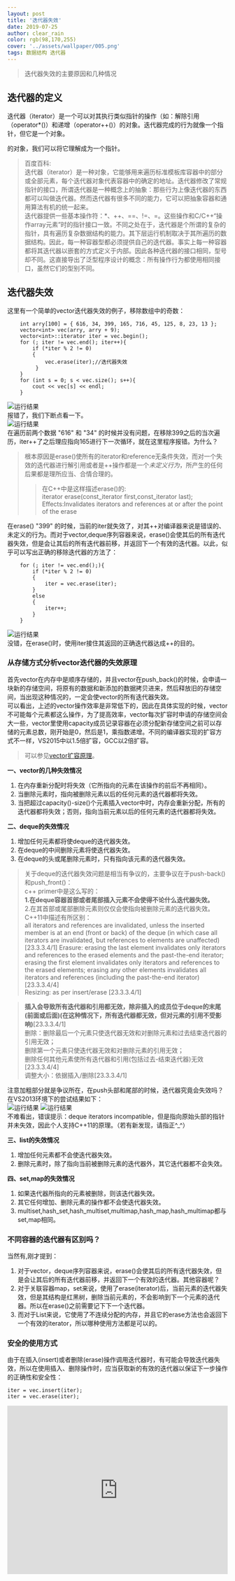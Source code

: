 ```yaml
---
layout: post
title: '迭代器失效'
date: 2019-07-25
author: clear_rain
color: rgb(98,170,255)
cover: '../assets/wallpaper/005.png'
tags: 数据结构 迭代器
---
```


> 迭代器失效的主要原因和几种情况

## 迭代器的定义

迭代器（iterator）是一个可以对其执行类似指针的操作（如：解除引用（operator*()）和递增（operator++()）的对象。迭代器完成的行为就像一个指针，但它是一个对象。

的对象，我们可以将它理解成为一个指针。
>百度百科:  
>迭代器（iterator）是一种对象，它能够用来遍历标准模板库容器中的部分或全部元素，每个迭代器对象代表容器中的确定的地址。迭代器修改了常规指针的接口，所谓迭代器是一种概念上的抽象：那些行为上像迭代器的东西都可以叫做迭代器。然而迭代器有很多不同的能力，它可以把抽象容器和通用算法有机的统一起来。  
迭代器提供一些基本操作符：*、++、==、!=、=。这些操作和C/C++“操作array元素”时的指针接口一致。不同之处在于，迭代器是个所谓的复杂的指针，具有遍历复杂数据结构的能力。其下层运行机制取决于其所遍历的数据结构。因此，每一种容器型都必须提供自己的迭代器。事实上每一种容器都将其迭代器以嵌套的方式定义于内部。因此各种迭代器的接口相同，型号却不同。这直接导出了泛型程序设计的概念：所有操作行为都使用相同接口，虽然它们的型别不同。

## 迭代器失效

这里有一个简单的vector迭代器失效的例子，移除数组中的奇数：

``` 
	int arry[100] = { 616, 34, 399, 165, 716, 45, 125, 8, 23, 13 };
	vector<int> vec(arry, arry + 9);
	vector<int>::iterator iter = vec.begin();
	for (; iter != vec.end(); iter++){
	 	if (*iter % 2 != 0)
	 	{
		  	vec.erase(iter);//迭代器失效               
		 }
	}
	for (int s = 0; s < vec.size(); s++){
	 	cout << vec[s] << endl;
	}
```
![运行结果](../image/iter1.png)  
报错了，我们下断点看一下。  
![运行结果](../image/iter2.png)  
在遍历前两个数据 "616" 和 "34" 的时候并没有问题，在移除399之后的当次遍历，iter++了之后理应指向165进行下一次循环，就在这里程序报错。为什么？
>根本原因是erase()使所有的iterator和reference无条件失效，而对一个失效的迭代器进行解引用或者是++操作都是一个*未定义行为*，所产生的任何后果都是理所应当、合情合理的。  
>>在C++中是这样描述erase()的:  
>>iterator erase(const_iterator first,const_iterator last);  
>>Effects:Invalidates iterators and references at or after the point of the erase
  
在erase() "399" 的时候，当前的iter就失效了，对其++对编译器来说是错误的、未定义的行为。而对于vector,deque序列容器来说，erase()会使其后的所有迭代器失效，但是会让其后的所有迭代器前移，并返回下一个有效的迭代器。以此，似乎可以写出正确的移除迭代器的方法了：
```
	for (; iter != vec.end();){
	 	if (*iter % 2 != 0)
	 	{
		  	iter = vec.erase(iter);
		}
 		else
  		{
   			iter++;
  		}
	}
```
![运行结果](../image/iter3.png)  
没错，在erase()时，使用iter接住其返回的正确迭代器达成++的目的。  

### 从存储方式分析vector迭代器的失效原理

首先vector在内存中是顺序存储的，并且vector在push_back()的时候，会申请一块新的存储空间，将原有的数据和新添加的数据拷贝进来，然后释放旧的存储空间，当出现这种情况的，一定会使vector的所有迭代器失效。  
可以看出，上述的vector操作效率是非常低下的，因此在具体实现的时候，vector不可能每个元素都这么操作，为了提高效率，vector每次扩容时申请的存储空间会大一些，vector里使用capacity成员记录容器在必须分配新存储空间之前可以存储的元素总数，刚开始是0，然后是1，乘指数递增。不同的编译器实现的扩容方式不一样，VS2015中以1.5倍扩容，GCC以2倍扩容。  
>可以参见[vector扩容原理](https://blog.csdn.net/yangshiziping/article/details/52550291)。  


**一、vector的几种失效情况**
	
1. 在内存重新分配时将失效（它所指向的元素在该操作的前后不再相同）。  
2. 当删除元素时，指向被删除元素以后的任何元素的迭代器都将失效。  
3. 当把超过capacity()-size()个元素插入vector中时，内存会重新分配，所有的迭代器都将失效；否则，指向当前元素以后的任何元素的迭代器都将失效。  

**二、deque的失效情况**

1. 增加任何元素都将使deque的迭代器失效。  
2. 在deque的中间删除元素将使迭代器失效。  
3. 在deque的头或尾删除元素时，只有指向该元素的迭代器失效。 
>关于deque的迭代器失效问题是相当有争议的，主要争议在于push-back()和push_front()：  
>c++ primer中是这么写的：  
**1.在deque容器首部或者尾部插入元素不会使得不论什么迭代器失效。**   
2.在其首部或尾部删除元素则仅仅会使指向被删除元素的迭代器失效。  
C++11中描述有所区别：  
>all iterators and references are invalidated, unless the inserted member is at an end (front or back) of the deque (in which case all iterators are invalidated, but references to elements are unaffected) [23.3.3.4/1]
Erasure: erasing the last element invalidates only iterators and references to the erased elements and the past-the-end iterator; erasing the first element invalidates only iterators and references to the erased elements; erasing any other elements invalidates all iterators and references (including the past-the-end iterator) [23.3.3.4/4]  
Resizing: as per insert/erase [23.3.3.4/1]   

>**插入会导致所有迭代器和引用都无效，除非插入的成员位于deque的末尾(前面或后面)(在这种情况下，所有迭代器都无效，但对元素的引用不受影响)**[23.3.3.4/1]  
删除：删除最后一个元素只使迭代器无效和对删除元素和过去结束迭代器的引用无效；  
删除第一个元素只使迭代器无效和对删除元素的引用无效；  
删除任何其他元素使所有迭代器和引用(包括过去-结束迭代器)无效[23.3.3.4/4]  
调整大小：依据插入/删除[23.3.3.4/1]

注意加粗部分就是争议所在，在push头部和尾部的时候，迭代器究竟会失效吗？  
在VS2013环境下的尝试结果如下：  
![运行结果](../image/dequeiter.png)
![运行结果](../image/dequeiter1.png)  
不难看出，错误提示：deque iterators incompatible，但是指向原始头部的指针并未失效，因此个人支持C++11的原理。（若有新发现，请指正^_^）


**三、list的失效情况**

1. 增加任何元素都不会使迭代器失效。  
2. 删除元素时，除了指向当前被删除元素的迭代器外，其它迭代器都不会失效。  

**四、set,map的失效情况**

1. 如果迭代器所指向的元素被删除，则该迭代器失效。  
2. 其它任何增加、删除元素的操作都不会使迭代器失效。  
3. multiset,hash_set,hash_multiset,multimap,hash_map,hash_multimap都与set,map相同。

### 不同容器的迭代器有区别吗？
当然有,刚才提到：  
1. 对于vector，deque序列容器来说，erase()会使其后的所有迭代器失效，但是会让其后的所有迭代器前移，并返回下一个有效的迭代器。其他容器呢？  
2. 对于关联容器map，set来说，使用了erase(iterator)后，当前元素的迭代器失效，但是其结构是红黑树，删除当前元素的，不会影响到下一个元素的迭代器。所以在erase()之前需要记下下一个迭代器。  
3. 而对于List来说，它使用了不连续分配的内存，并且它的erase方法也会返回下一个有效的iterator，所以哪种使用方法都是可以的。  

### 安全的使用方式
由于在插入(insert)或者删除(erase)操作调用迭代器时，有可能会导致迭代器失效，所以在使用插入、删除操作时，应当获取新的有效的迭代器以保证下一步操作的正确性和安全性：  

```
iter = vec.insert(iter);  
iter = vec.erase(iter);
```


<iframe type="text/html" width="100%" height="385" src="http://www.youtube.com/embed/gfmjMWjn-Xg" frameborder="0"></iframe>
